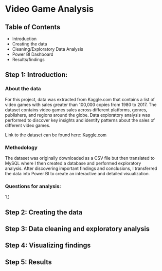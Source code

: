 # Video Game Analysis
## Table of Contents
- Introduction
- Creating the data
- Cleaning/Exploratory Data Analysis
- Power BI Dashboard
- Results/findings

## Step 1: Introduction:

### About the data
For this project, data was extracted from Kaggle.com that contains a list of video games with sales greater than 100,000 copies from 1980 to 2017. The dataset contains video games sales across different platforms, genres, publishers, and regions around the globe. Data exploratory analysis was performed to discover key insights and identify patterns about the sales of different video games.    

Link to the dataset can be found here: [Kaggle.com](https://www.kaggle.com/datasets/gregorut/videogamesales/data)

###  Methodology
The dataset was originally downloaded as a CSV file but then translated to MySQL where I then created a database and performed exploratory analysis. After discovering important findings and conclusions, I transferred the data into Power BI to create an interactive and detailed visualization.

### Questions for analysis:
1.)

## Step 2: Creating the data

## Step 3: Data cleaning and exploratory analysis

## Step 4: Visualizing findings

## Step 5: Results
